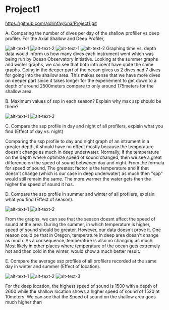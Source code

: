 # Project1
https://github.com/aldrinfaylona/Project1.git


A. Comparing the number of dives per day of the shallow profiller vs deep profiler.
  For the Axial Shallow and Deep Profiler, 
 
![alt-text-1](https://github.com/aldrinfaylona/Project1/blob/master/CTDgraphs/AxialDeepSummertime.png) ![alt-text-2](https://github.com/aldrinfaylona/Project1/blob/master/CTDgraphs/AxialShallowSummertime.png)
![alt-text-1](https://github.com/aldrinfaylona/Project1/blob/master/CTDgraphs/AxialDeepWintertime.png) ![alt-text-2](https://github.com/aldrinfaylona/Project1/blob/master/CTDgraphs/AxialShallowWintertime.png)
 Graphing time vs. depth data would inform us how many dives each instrument went which was being run by Ocean Observatory Initiative. 
Looking at the summer graphs and winter graphs, we can see that both intrument have quite the same graphs. Going in the deeper part of the ocean gives us 2 dives nad 7 dives for going into the shallow area. This makes sense that we have more dives on deeper part since it takes longer for the experiement to get down to a depth of around 2500meters compare to only around 175meters for the shallow area.


B. Maximum values of ssp in each season? Explain why max ssp should be there?

![alt-text-1](https://github.com/aldrinfaylona/Project1/blob/master/CTDgraphs/AxialDeepWintertime.png) ![alt-text-2](https://github.com/aldrinfaylona/Project1/blob/master/CTDgraphs/AxialShallowSummertime.png)



C. Compare the ssp profile in day and night of all profilers, explain what you find (Effect of day vs. night)


Comparing the ssp profile to day and night graph of an intrument in a greater depth, it should have no effect mostly because the temperature doesn't change as much in deep underwater. Normally, if the temperature on the depth where optimize speed of sound changed, then we see a great difference on the speed of sound betweeen day and night. From the formula for speed of sound, The greatest factor is the temperature and if that doesn't change (which is our case in deep underwater) as much then "spp" would still remain the same. The more warmer the water gets then the higher the speed of sound it has.


D. Compare the ssp profile in summer and winter of all profilers, explain what you find (Effect of season).

![alt-text-1](https://github.com/aldrinfaylona/Project1/blob/master/CTDgraphs/AxialDeepSummerspp.png) ![alt-text-2](https://github.com/aldrinfaylona/Project1/blob/master/CTDgraphs/AxialDeepWinterspp.png)

From the graphs, we can see that the season doesnt affect the speed of sound at the area. During the summer, in which temperature is higher, speed of sound should be greater. However, our data doesn't prove it. One reason could be that in Oregon, temperature in deep area doesn't change as much. As a consequence, temperature is also no changing as much. Most likely in other places where temperature of the ocean gets extremely hot and then cold in the winter, would show a much better result.

E. Compare the average ssp profiles of all profilers recorded at the same day in winter and summer (Effect of location).

![alt-text-1](https://github.com/aldrinfaylona/Project1/blob/master/CTDgraphs/AxialDeepSummerspp.png)<!-- .element height="50%" width="50%" --> ![alt-text-2](https://github.com/aldrinfaylona/Project1/blob/master/CTDgraphs/AxialShallowSummerspp.png) ![alt-text-3](https://github.com/aldrinfaylona/Project1/blob/master/CTDgraphs/AxialShallowSummerspp.png)

For the deep location, the highest speed of sound is 1500 with a depth of 2600 while the shallow location shows a higher speed of sound of 1520 at 10meters. We can see that the Speed of sound on the shallow area goes much higher than 
